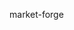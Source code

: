 market-forge

<!-- Deployment triggered: 2025-10-25 01:27:28 UTC -->


<!-- Preview Deployment Trigger: 2025-10-25 02:09:12 -->

<!-- Preview Deploy: 2025-10-25 02:25:11 -->
